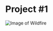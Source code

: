 # Project #1

![Image of Wildfire](https://www.brinknews.com/wp-content/uploads/2019/09/GettyImages-81794997.jpg)
